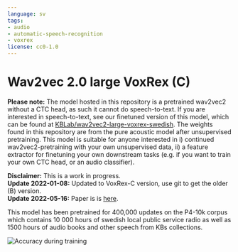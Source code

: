 ```yaml
---
language: sv
tags:
- audio
- automatic-speech-recognition
- voxrex
license: cc0-1.0
---
```


# Wav2vec 2.0 large VoxRex (C)

**Please note:** The model hosted in this repository is a pretrained wav2vec2 without a CTC head, as such it cannot do speech-to-text. If you are interested in speech-to-text, see our finetuned version of this model, which can be found at [KBLab/wav2vec2-large-voxrex-swedish](https://huggingface.co/KBLab/wav2vec2-large-voxrex-swedish). The weights found in this repository are from the pure acoustic model after unsupervised pretraining. This model is suitable for anyone interested in i) continued wav2vec2-pretraining with your own unsupervised data, ii) a feature extractor for finetuning your own downstream tasks (e.g. if you want to train your own CTC head, or an audio classifier). 

**Disclaimer:** This is a work in progress.<br>
**Update 2022-01-08:** Updated to VoxRex-C version, use git to get the older (B) version.<br>
**Update 2022-05-16:** Paper is is [here](https://arxiv.org/abs/2205.03026).

This model has been pretrained for 400,000 updates on the P4-10k corpus which contains 10 000 hours of swedish local public service radio as well as 1500 hours of audio books and other speech from KBs collections.

![Accuracy during training](accuracy.svg "Accuracy")
